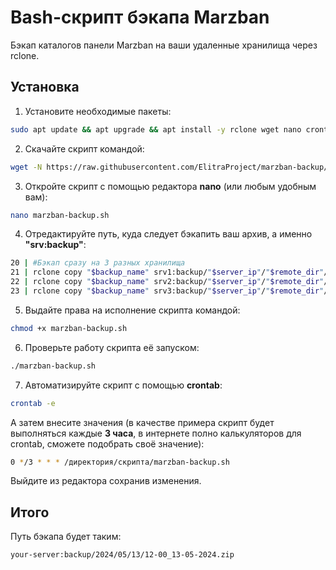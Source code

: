 # Bash-скрипт бэкапа Marzban
Бэкап каталогов панели Marzban на ваши удаленные хранилища через rclone.
## Установка
1. Установите необходимые пакеты: 
```sh
sudo apt update && apt upgrade && apt install -y rclone wget nano crontab
```
2. Скачайте скрипт командой:

```sh
wget -N https://raw.githubusercontent.com/ElitraProject/marzban-backup/main/marzban-backup.sh
```
3. Откройте скрипт с помощью редактора **nano** (или любым удобным вам):
```sh
nano marzban-backup.sh
```
4. Отредактируйте путь, куда следует бэкапить ваш архив, а именно **"srv:backup"**:
```sh
20 | #Бэкап сразу на 3 разных хранилища
21 | rclone copy "$backup_name" srv1:backup/"$server_ip"/"$remote_dir"/
22 | rclone copy "$backup_name" srv2:backup/"$server_ip"/"$remote_dir"/
23 | rclone copy "$backup_name" srv3:backup/"$server_ip"/"$remote_dir"/
```
5. Выдайте права на исполнение скрипта командой:
```sh
chmod +x marzban-backup.sh
```
6. Проверьте работу скрипта её запуском:
```sh
./marzban-backup.sh
```
7. Автоматизируйте скрипт с помощью **crontab**:
```sh
crontab -e 
```
А затем внесите значения (в качестве примера скрипт будет выполняться каждые **3 часа**, в интернете полно калькуляторов для crontab, сможете подобрать своё значение): 
```sh
0 */3 * * * /директория/скрипта/marzban-backup.sh
```
Выйдите из редактора сохранив изменения.

## Итого
Путь бэкапа будет таким:
```sh
your-server:backup/2024/05/13/12-00_13-05-2024.zip
```
